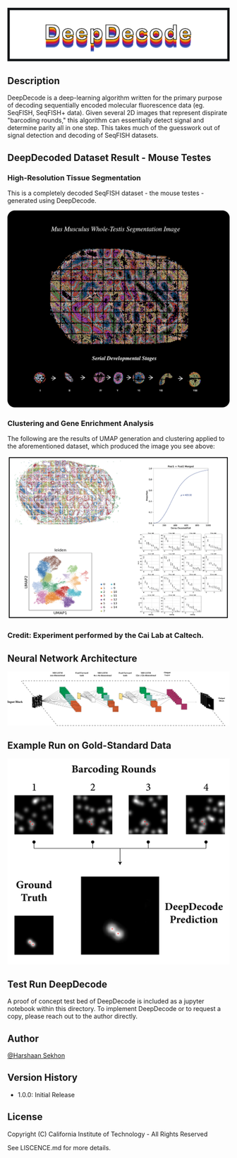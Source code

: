 ![Alt text](logo.png?raw=true "Title")

## Description

DeepDecode is a deep-learning algorithm written for the primary purpose of decoding sequentially encoded molecular fluorescence data (eg. SeqFISH, SeqFISH+ data). Given several 2D images that represent dispirate "barcoding rounds," this algorithm can essentially detect signal and determine parity all in one step. This takes much of the guesswork out of signal detection and decoding of SeqFISH datasets.


## DeepDecoded Dataset Result - Mouse Testes
### High-Resolution Tissue Segmentation
This is a completely decoded SeqFISH dataset - the mouse testes - generated using DeepDecode.

![Alt text](mouse-testes-segmentation.png)

### Clustering and Gene Enrichment Analysis
The following are the results of UMAP generation and clustering applied to the aforementioned dataset, which produced the image you see above:

![Alt text](mouse-testes-parameters.png)

### Credit: Experiment performed by the Cai Lab at Caltech.



## Neural Network Architecture
![Alt text](model.png)

## Example Run on Gold-Standard Data
![Alt text](dev_im-3.png)

## Test Run DeepDecode

A proof of concept test bed of DeepDecode is included as a jupyter notebook within this directory. To implement DeepDecode or to request a copy, please reach out to the author directly.

## Author

[@Harshaan Sekhon](https://www.linkedin.com/in/shaan-sekhon-1a217b154/)

## Version History

* 1.0.0: Initial Release

## License

Copyright (C) California Institute of Technology - All Rights Reserved

See LISCENCE.md for more details.
